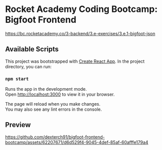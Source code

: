 # Rocket Academy Coding Bootcamp: Bigfoot Frontend

https://bc.rocketacademy.co/3-backend/3.e-exercises/3.e.1-bigfoot-json

## Available Scripts

This project was bootstrapped with [Create React App](https://github.com/facebook/create-react-app). In the project directory, you can run:

### `npm start`

Runs the app in the development mode.\
Open [http://localhost:3000](http://localhost:3000) to view it in your browser.

The page will reload when you make changes.\
You may also see any lint errors in the console.

## Preview


https://github.com/dexterch91/bigfoot-frontend-bootcamp/assets/62207671/d6d529f4-9045-4def-85af-60afffe179a4

